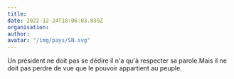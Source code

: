 ```yaml
---
title: 
date: 2022-12-24T18:06:03.839Z
organisation: 
author: 
avatar: "/img/pays/SN.svg"
---
```


Un président ne doit pas se dédire il n'a qu'à respecter sa parole.Mais il ne doit pas perdre de vue que le pouvoir appartient au peuple.